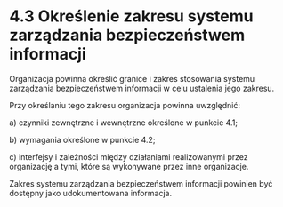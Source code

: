 # 4.3 Określenie zakresu systemu zarządzania bezpieczeństwem informacji

Organizacja powinna określić granice i zakres stosowania systemu zarządzania bezpieczeństwem informacji w celu ustalenia jego zakresu.

Przy określaniu tego zakresu organizacja powinna uwzględnić:

a) czynniki zewnętrzne i wewnętrzne określone w punkcie 4.1;

b) wymagania określone w punkcie 4.2;

c) interfejsy i zależności między działaniami realizowanymi przez organizację a tymi, które są wykonywane przez inne organizacje.

Zakres systemu zarządzania bezpieczeństwem informacji powinien być dostępny jako udokumentowana informacja.
